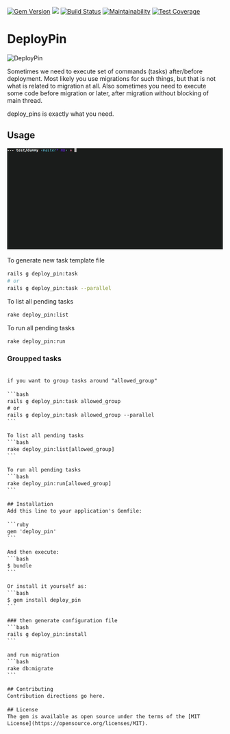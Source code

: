 [![Gem Version](https://badge.fury.io/rb/deploy_pin.svg)](https://badge.fury.io/rb/deploy_pin)
![](https://ruby-gem-downloads-badge.herokuapp.com/deploy_pin)
[![Build Status](https://travis-ci.org/skcc321/deploy_pin.svg?branch=master)](https://travis-ci.org/skcc321/deploy_pin)
[![Maintainability](https://api.codeclimate.com/v1/badges/c0a9ca97c1f9c0478ffc/maintainability)](https://codeclimate.com/github/skcc321/deploy_pin/maintainability)
[![Test Coverage](https://api.codeclimate.com/v1/badges/c0a9ca97c1f9c0478ffc/test_coverage)](https://codeclimate.com/github/skcc321/deploy_pin/test_coverage)

# DeployPin

![DeployPin](http://hereisfree.com/content1//pic/zip/2009109935062477801.jpg)

Sometimes we need to execute set of commands (tasks) after/before deployment.
Most likely you use migrations for such things, but that is not what is related to migration at all.
Also sometimes you need to execute some code before migration or later, after migration without blocking of main thread.

deploy_pins is exactly what you need.

## Usage


![DeployPin](deploy_pin.gif)

To generate new task template file
```bash
rails g deploy_pin:task
# or
rails g deploy_pin:task --parallel
```

To list all pending tasks
```bash
rake deploy_pin:list
```

To run all pending tasks
```bash
rake deploy_pin:run
```

### Groupped tasks
~~~ please define allowed groups in config/initializers/deploy_pin.rb ~~~

if you want to group tasks around "allowed_group"

```bash
rails g deploy_pin:task allowed_group
# or
rails g deploy_pin:task allowed_group --parallel
```

To list all pending tasks
```bash
rake deploy_pin:list[allowed_group]
```

To run all pending tasks
```bash
rake deploy_pin:run[allowed_group]
```

## Installation
Add this line to your application's Gemfile:

```ruby
gem 'deploy_pin'
```

And then execute:
```bash
$ bundle
```

Or install it yourself as:
```bash
$ gem install deploy_pin
```

### then generate configuration file
```bash
rails g deploy_pin:install
```

and run migration
```bash
rake db:migrate
```

## Contributing
Contribution directions go here.

## License
The gem is available as open source under the terms of the [MIT License](https://opensource.org/licenses/MIT).
